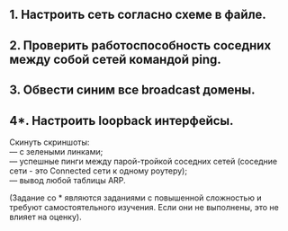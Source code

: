 ## 1. Настроить сеть согласно схеме в файле.

## 2. Проверить работоспособность соседних между собой сетей командой ping.

## 3. Обвести синим все broadcast домены.

## 4*. Настроить loopback интерфейсы.

Скинуть скриншоты:</br>
— с зелеными линками;</br>
— успешные пинги между парой-тройкой соседних сетей (соседние сети - это Connected сети к одному роутеру);</br>
— вывод любой таблицы ARP.</br>

(Задание со * являются заданиями с повышенной сложностью и требуют самостоятельного изучения. Если они не выполнены, это не влияет на оценку).
